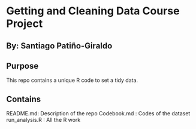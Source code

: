 # Getting and Cleaning Data Course Project
## By: Santiago Patiño-Giraldo

## Purpose
This repo contains a unique R code to set a tidy data.

## Contains
README.md: Description of the repo
Codebook.md : Codes of the dataset
run_analysis.R : All the R work

